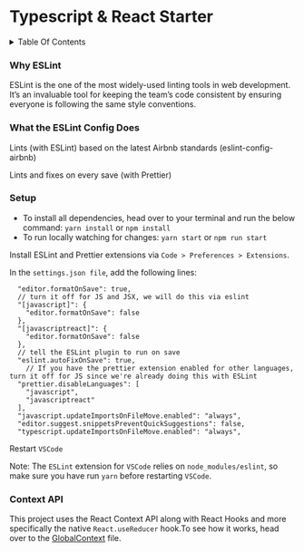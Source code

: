 # Typescript & React Starter

<details>
 <summary>Table Of Contents</summary>
 <hr>
 <ol>
  <li><a href='#why'>Why</a></li>
  <li><a href='#what-the-eslint-config-does'>What the config does</a></li>
  <li><a href='#setup'>Setup</a></li>
  <li><a href='#context-api'>Context API</a></li>
  </ol>
</details>

### Why ESLint

ESLint is the one of the most widely-used linting tools in web development. It’s an invaluable tool for keeping the team’s code consistent by ensuring everyone is following the same style conventions.

### What the ESLint Config Does

Lints (with ESLint) based on the latest Airbnb standards (eslint-config-airbnb)

Lints and fixes on every save (with Prettier)

### Setup

- To install all dependencies, head over to your terminal and run the below command:
  `yarn install` or `npm install`
- To run locally watching for changes:
  `yarn start` or `npm run start`

Install ESLint and Prettier extensions via `Code > Preferences > Extensions`.

In the `settings.json file`, add the following lines:

```
  "editor.formatOnSave": true,
  // turn it off for JS and JSX, we will do this via eslint
  "[javascript]": {
    "editor.formatOnSave": false
  },
  "[javascriptreact]": {
    "editor.formatOnSave": false
  },
  // tell the ESLint plugin to run on save
  "eslint.autoFixOnSave": true,
    // If you have the prettier extension enabled for other languages, turn it off for JS since we're already doing this with ESLint
  "prettier.disableLanguages": [
    "javascript",
    "javascriptreact"
  ],
  "javascript.updateImportsOnFileMove.enabled": "always",
  "editor.suggest.snippetsPreventQuickSuggestions": false,
  "typescript.updateImportsOnFileMove.enabled": "always",

```

Restart `VSCode`

Note: The `ESLint` extension for `VSCode` relies on `node_modules/eslint`, so make sure you have run `yarn` before restarting `VSCode`.

### Context API

This project uses the React Context API along with React Hooks and more specifically the native `React.useReducer` hook.To see how it works, head over to the [GlobalContext](src/contexts/GlobalContext.tsx) file.

